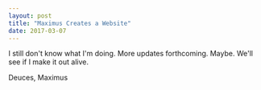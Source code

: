 ```yaml
---
layout: post
title: "Maximus Creates a Website"
date: 2017-03-07
---
```


I still don't know what I'm doing.
More updates forthcoming.
Maybe.
We'll see if I make it out alive.

Deuces,
Maximus

